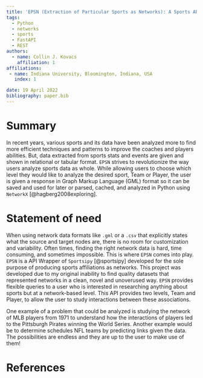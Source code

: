 ```yaml
---
title: 'EPSN (Extraction of Particular Sports as Networks): A Sports API for Network Analysis'
tags:
  - Python
  - networks
  - sports
  - FastAPI
  - REST
authors:
  - name: Collin J. Kovacs
    affiliation: 1
affiliations:
 - name: Indiana University, Bloomington, Indiana, USA
   index: 1

date: 19 April 2022
bibliography: paper.bib
---
```


# Summary

In recent years, various sports and its data have been analyzed more to find more 
efficient techniques and patterns to improve the coaches and players abilities.
But, data extracted from sports stats and events are given and shown in relational
or tabular format. `EPSN` strives to revolutionize the way users analyze sports 
data as whole. While allowing users to choose which level they would like to 
analyze the desired sport, Team or Player, the user is given a response in 
Graph Markup Language (GML) format so it can be saved and used for later or
parsed, cached, and analyzed in Python using `NetworkX` [@hagberg2008exploring]. 

# Statement of need

When using network data formats like `.gml` or a `.csv` that explicitly states what the source and target nodes are, there is no room for customization and variability. Often times, finding the right network data is hard, time consuming, and sometimes impossible. This is where `EPSN` comes into play. `EPSN` is a API Wrapper of `Sportsipy` [@sportsipy] developed for the sole purpose of 
producing sports affiliations as networks. This project was developed due to
my original inability to find quality datasets that represented networks in a clean, novel and unoverused way. `EPSN` provides flexible queries to a user who is interested in researching anything about sports but at a network-based level. This API provides
two levels, Team and Player, to allow the user to study interactions between these 
associations. 

One example of a problem that could be analyzed is studying the network of MLB players from 1971 to understand how the interactions of players led to the Pittsburgh Pirates winning the World Series. Another example would be to determine schedules NFL teams by predicting links given the data. The possibilities are endless and they are up to the user to make use of them!

# References
